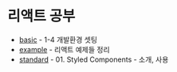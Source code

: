 # 리액트 공부
- [basic](https://github.com/whitewise95/react-study/tree/main/./basic) -  1-4 개발환경 셋팅
- [example](https://github.com/whitewise95/react-study/tree/main/./example) -  리액트 예제들 정리
- [standard](https://github.com/whitewise95/react-study/tree/main/./standard) -  01. Styled Components - 소개, 사용  
